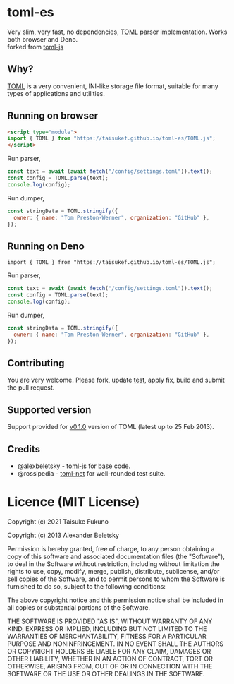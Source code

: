 # toml-es

Very slim, very fast, no dependencies, [TOML](https://github.com/mojombo/toml)
parser implementation. Works both browser and Deno.\
forked from [toml-js](https://github.com/alexbeletsky/toml-js)

## Why?

[TOML](https://github.com/mojombo/toml) is a very convenient, INI-like storage
file format, suitable for many types of applications and utilities.

## Running on browser

```html
<script type="module">
import { TOML } from "https://taisukef.github.io/toml-es/TOML.js";
</script>
```

Run parser,

```js
const text = await (await fetch("/config/settings.toml")).text();
const config = TOML.parse(text);
console.log(config);
```

Run dumper,

```js
const stringData = TOML.stringify({
  owner: { name: "Tom Preston-Werner", organization: "GitHub" },
});
```

## Running on Deno

```
import { TOML } from "https://taisukef.github.io/toml-es/TOML.js";
```

Run parser,

```js
const text = await (await fetch("/config/settings.toml")).text();
const config = TOML.parse(text);
console.log(config);
```

Run dumper,

```js
const stringData = TOML.stringify({
  owner: { name: "Tom Preston-Werner", organization: "GitHub" },
});
```

## Contributing

You are very welcome. Please fork, update [test](/test/), apply fix, build and
submit the pull request.

## Supported version

Support provided for
[v0.1.0](https://github.com/mojombo/toml/blob/master/versions/toml-v0.1.0.md)
version of TOML (latest up to 25 Feb 2013).

## Credits

- @alexbeletsky - [toml-js](https://github.com/alexbeletsky/toml-js) for base
  code.
- @rossipedia - [toml-net](https://github.com/rossipedia/toml-net) for
  well-rounded test suite.

# Licence (MIT License)

Copyright (c) 2021 Taisuke Fukuno

Copyright (c) 2013 Alexander Beletsky

Permission is hereby granted, free of charge, to any person obtaining a copy of
this software and associated documentation files (the "Software"), to deal in
the Software without restriction, including without limitation the rights to
use, copy, modify, merge, publish, distribute, sublicense, and/or sell copies of
the Software, and to permit persons to whom the Software is furnished to do so,
subject to the following conditions:

The above copyright notice and this permission notice shall be included in all
copies or substantial portions of the Software.

THE SOFTWARE IS PROVIDED "AS IS", WITHOUT WARRANTY OF ANY KIND, EXPRESS OR
IMPLIED, INCLUDING BUT NOT LIMITED TO THE WARRANTIES OF MERCHANTABILITY, FITNESS
FOR A PARTICULAR PURPOSE AND NONINFRINGEMENT. IN NO EVENT SHALL THE AUTHORS OR
COPYRIGHT HOLDERS BE LIABLE FOR ANY CLAIM, DAMAGES OR OTHER LIABILITY, WHETHER
IN AN ACTION OF CONTRACT, TORT OR OTHERWISE, ARISING FROM, OUT OF OR IN
CONNECTION WITH THE SOFTWARE OR THE USE OR OTHER DEALINGS IN THE SOFTWARE.

